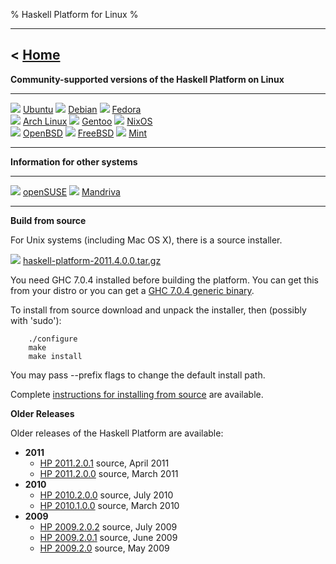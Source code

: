 % Haskell Platform for Linux
%

-------------------------------
< [Home]
-------------------------------

[Home]: index.html

**Community-supported versions of the Haskell Platform on Linux**

---------                                                               ---------                                                               ---------                                                              
![](http://hackage.haskell.org/platform/icons/ubuntu.png) [Ubuntu]      ![](http://hackage.haskell.org/platform/icons/debian.png) [Debian]      ![](http://hackage.haskell.org/platform/icons/fedora.png) [Fedora]   
![](http://hackage.haskell.org/platform/icons/arch.png) [Arch Linux]    ![](http://hackage.haskell.org/platform/icons/gentoo.png) [Gentoo]      ![](http://hackage.haskell.org/platform/icons/nixos.png) [NixOS]        
![](http://hackage.haskell.org/platform/icons/openbsd.png) [OpenBSD]    ![](http://hackage.haskell.org/platform/icons/freebsd.png) [FreeBSD]    ![](http://hackage.haskell.org/platform/icons/mint.png) [Mint]
---------                                                               ---------                                                               --------- 

[Ubuntu]: http://packages.ubuntu.com/haskell-platform
[Debian]: http://packages.debian.org/haskell-platform
[Fedora]: https://admin.fedoraproject.org/community/?package=haskell-platform#package_maintenance
[Arch Linux]: http://www.archlinux.org/packages/extra/i686/haskell-platform/
[Gentoo]: http://www.haskell.org/haskellwiki/Gentoo/HaskellPlatform
[NixOS]: http://hydra.nixos.org/job/nixpkgs/trunk/haskellPackages_ghc6104.haskellPlatform_2011_4_0_0
[OpenBSD]: http://openports.se/meta/haskell-platform
[FreeBSD]: http://www.freshports.org/devel/hs-haskell-platform/
[Mint]: http://community.linuxmint.com/software/view/haskell-platform

**Information for other systems**

---------                                                                 ---------                                                                  ---------
![](http://hackage.haskell.org/platform/icons/opensuse.png) [openSUSE]    ![](http://hackage.haskell.org/platform/icons/mandriva.png) [Mandriva]     
---------                                                                 ---------                                                                  ---------

[Jaunty]: http://sitr.us/2009/07/02/how-to-install-haskell-platform-on-ubuntu-jaunty.html
[Karmic]: http://davidsiegel.org/haskell-platform-in-karmic-koala/
[Lucid]: https://launchpad.net/~justinbogner/+archive/haskell-platform
[openSUSE]: https://build.opensuse.org/project/show?project=devel:languages:haskell
[Mandriva]: http://wiki.mandriva.com/en/Development/Tasks/Packaging/Policies/Haskell

**Build from source**

For Unix systems (including Mac OS X), there is a source installer.

![](http://hackage.haskell.org/platform/icons/source.png)
<a href="http://lambda.haskell.org/platform/download/2011.4.0.0/haskell-platform-2011.4.0.0.tar.gz" onClick="javascript: pageTracker._trackPageview('/downloads/source'); ">haskell-platform-2011.4.0.0.tar.gz</a>

You need GHC 7.0.4 installed before building the platform. You can get this from your distro or
you can get a [GHC 7.0.4 generic binary].

[GHC 7.0.4 generic binary]: http://haskell.org/ghc/download_ghc_7_0_4.html#distros

To install from source download and unpack the installer, then (possibly with 'sudo'):

        ./configure
        make
        make install

You may pass --prefix flags to change the default install path.

Complete [instructions for installing from source] are available.

[instructions for installing from source]: http://www.vex.net/~trebla/haskell/haskell-platform.xhtml

<!--
**Build from cabal**

If you already have a reasonable Haskell development environment with
GHC 7.0.2 and cabal-install, you can build the platform from the Cabal
package alone.

![](http://hackage.haskell.org/platform/icons/cabal.png)
<a href="http://hackage.haskell.org/platform/2010.2.0.0/cabal/haskell-platform-2010.2.0.0.tar.gz" onClick="javascript: pageTracker._trackPageview('/downloads/cabal'); ">Haskell Platform Cabal Package</a>

To install, unpack the cabal tarball, and run:

        cabal install
 -->

**Older Releases**

Older releases of the Haskell Platform are available:

* **2011**
    * <a href="http://lambda.haskell.org/platform/download/2011.2.0.1/haskell-platform-2011.2.0.1.tar.gz" onClick="javascript: pageTracker._trackPageview('/downloads/source/old'); ">HP 2011.2.0.1</a> source, April 2011
    * <a href="http://lambda.haskell.org/platform/download/2011.2.0.0/haskell-platform-2011.2.0.0.tar.gz" onClick="javascript: pageTracker._trackPageview('/downloads/source/old'); ">HP 2011.2.0.0</a> source, March 2011
* **2010**
    * <a href="http://hackage.haskell.org/platform/2010.2.0.0/haskell-platform-2010.2.0.0.tar.gz" onClick="javascript: pageTracker._trackPageview('/downloads/source/old'); ">HP 2010.2.0.0</a> source, July 2010
    * <a href="http://hackage.haskell.org/platform/2010.1.0.0/haskell-platform-2010.1.0.0.tar.gz" onClick="javascript: pageTracker._trackPageview('/downloads/source/old'); ">HP 2010.1.0.0</a> source, March 2010
* **2009**
    * <a href="http://hackage.haskell.org/platform/2009.2.0.2/haskell-platform-2009.2.0.2.tar.gz" onClick="javascript: pageTracker._trackPageview('/downloads/source/old'); ">HP 2009.2.0.2</a> source, July 2009
    * <a href="http://hackage.haskell.org/platform/2009.2.0.1/haskell-platform-2009.2.0.1.tar.gz" onClick="javascript: pageTracker._trackPageview('/downloads/source/old'); ">HP 2009.2.0.1</a> source, June 2009
    * <a href="http://hackage.haskell.org/platform/2009.2.0/haskell-platform-2009.2.0.tar.gz" onClick="javascript: pageTracker._trackPageview('/downloads/source/old'); ">HP 2009.2.0</a> source, May 2009

